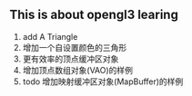 ## This is about opengl3 learing ##
1. add A Triangle
2. 增加一个自设置颜色的三角形
2. 更有效率的顶点缓冲区对象
3. 增加顶点数组对象(VAO)的样例
4. todo 增加映射缓冲区对象(MapBuffer)的样例